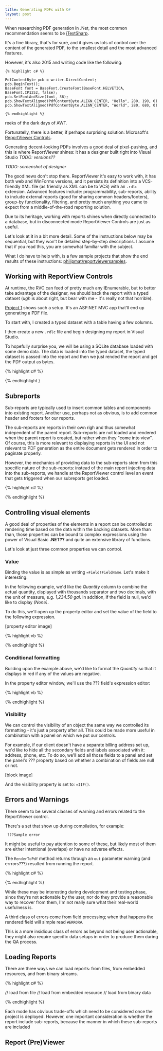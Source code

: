 ```yaml
---
title: Generating PDFs with C#
layout: post
---
```


When researching PDF generation in .Net,
the most common recommendation seems to be [iTextSharp][itextsharp].

It's a fine library, that's for sure, and it gives us 
lots of control over the content of the generated PDF,
to the smallest detail and the most advanced features.

However, it's also 2015 and writing code like the following:

```
{% highlight c# %}

PdfContentByte pcb = writer.DirectContent;
pcb.BeginText();
BaseFont font = BaseFont.CreateFont(BaseFont.HELVETICA, BaseFont.CP1252, false);
pcb.SetFontAndSize(font, 36);
pcb.ShowTextAligned(PdfContentByte.ALIGN_CENTER, "Hello", 280, 190, 0)
pcb.ShowTextAligned(PdfContentByte.ALIGN_CENTER, "World", 280, 680, 0)

{% endhighlight %}
```

reeks of the dark days of AWT.

Fortunatelly, there is a better, if perhaps surprising solution: 
Microsoft's [ReportViewer Controls][rptcontrol].

Generating decent-looking PDFs involves a good deal of pixel-pushing,
and this is where ReportViewer shines: it has a designer built right
into Visual Studio *TODO: versions??*

*TODO: screenshot of designer*

The good news don't stop there. ReportViewer it's easy to work with,
it has both web and WinForms versions, and it persists its definition
into a VCS-friendly XML file (as friendly as XML can be to VCS) 
with an `.rdlc` extension. Advanced features include: programmability,
sub-reports, ability to include external reports (good for sharing common headers/footers),
group-by functionality, filtering, and pretty much anything you came 
to expect from a middle-of-the-road reporting solution. 

Due to its heritage, working with reports shines when directly connected
to a database, but in disconnected mode ReportViewer Controls are just
as useful.

Let's look at it in a bit more detail. Some of the instructions below
may be sequential, but they won't be detailed step-by-step descriptions.
I assume that if you read this, you are somewhat familiar with the subject.

What I do have to help with, is a few sample projects that show the end results
of these instructions: [philipmat/reportviewersamples][ghrepview].

## Working with ReportView Controls

At runtime, the RVC can feed of pretty much any IEnumerable, but 
to better take advantage of the designer, we should back the report
with a typed dataset (*ugh* is about right, but bear with me - it's
really not that horrible).
 
[Project 1][ghrepview1] shows such a setup. It's an ASP.NET MVC app
that'll end up generating a PDF file.

To start with, I created a typed dataset with a table having a few columns.

I then create a new `.rdlc` file and begin designing my report in Visual Studio.

To hopefully surprise you, we will be using a SQLite database loaded with some
demo data. The data is loaded into the typed dataset, the typed dataset is 
passed into the report and then we just rended the report and get the PDF output
as bytes.

{% highlight c# %}

{% endhighlight }

## Subreports

Sub-reports are typically used to insert common tables and components into existing report. 
Another use, perhaps not as obvious, is to add common header and footers 
for our reports.

The sub-reports are reports in their own righ and thus somewhat 
independent of the parent report. Sub-reports are not loaded and 
rendered when the parent report is created, but rather when they 
"come into view". Of course, this is more relevant to displaying 
reports in the UI and not relevant to PDF generation
as the entire document gets rendered in order to paginate properly.

However, the mechanics of providing data to the sub-reports stem 
from this specific nature of the sub-reports: instead of the main 
report injecting data into the sub-reports, we handle at the 
ReportViewer control level an event that gets triggered when our 
subreports get loaded.

{% highlight c# %}

{% endhighlight %} 


## Controlling visual elements

A good deal of properties of the elements in a report can be controlled at rendering time based on 
the data within the backing datasets. More than than, those properties can be bound to 
complex expressions using the power of Visual Basic **.NET??** and quite an extensive library of functions.

Let's look at just three common properties we can control.

### Value 

Binding the value is as simple as writing `=Field!FieldName`. Let's make it interesting.

In the following example, we'd like the *Quantity* column to combine the actual quantity, 
displayed with thousands separator and two decimals, 
with the unit of measure, e.g. *1,234.50 gal*. 
In addition, if the field is null, we'd like to display *(None)*.  

To do this, we'll open up the property editor and 
set the value of the field to the following expression.

[property editor image]

{% highlight vb %}

{% endhighlight %}

### Conditional formatting

Building upon the example above, we'd like to format the *Quantity* so that it displays
in red if any of the values are negative.

In the property editor window, we'll use the ??? field's expression editor:

{% highlight vb %}

{% endhighlight %}

### Visibility

We can control the visibility of an object the same way we controlled its formatting - 
it's just a property after all. This could be made more useful in combination with a 
panel on which we put our controls.

For example, if our client doesn't have a separate billing address set up, 
we'd like to hide all the secondary fields and labels associated with it:
address, phone, etc. To do so, we'll add all those fields to a panel and
set the panel's ??? property based on whether a combination of fields are 
null or not.

[block image]

And the visibility property is set to: `=IIF()`. 

## Errors and Warnings

There seem to be several classes of warning and errors related to the ReportViewer control.

There's a set that show up during compilation, for example:

     ???Sample error
	 
It might be useful to pay attention to some of these, 
but likely most of them are either intentional (overlaps) or have no 
adverse effects.


The `RenderToPdf` method returns through an `out` parameter warning (and errrors???) 
resulted from running the report.

{% highlight c# %}

{% endhighlight %}

While these may be interesting during development and testing phase, 
since they're not actionable by the user, nor do they provide 
a reasonable way to recover from them, I'm not really sure what 
their real-world usefulness is.

A third class of errors come from field processing; 
when that happens the rendered field will simple read `#ERROR#`. 

This is a more insidious class of errors as beyond not being 
user actionable, they might also require specific data setups 
in order to produce them during the QA process. 

## Loading Reports

There are three ways we can load reports: from files, 
from embedded resources, and from binary streams. 

{% highlight c# %}

// load from file
// load from embedded resource
// load from binary data 

{% endhighlight %}

Each mode has obvious trade-offs which need to be considered 
once the project is deployed. However, one important consideration
is whether the report include sub-reports, because the manner in which 
these sub-reports are included   


## Report (Pre)Viewer



[itextsharp]: http://itextsharp/
[rptcontrol]: https://msdn.microsoft.com/en-us/library/ms251671.aspx
[template]: http://johnnycode.com/2010/03/05/using-a-template-to-programmatically-create-pdfs-with-c-and-itextsharp/
[ghrepview]: https://github.com/philipmat/reportviewer
[ghrepview1]: https://github.com/philipmat/reportviewer